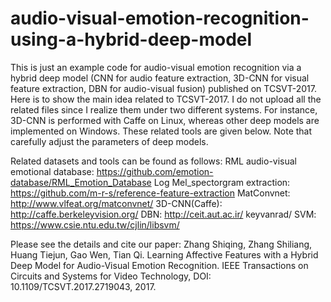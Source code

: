 # audio-visual-emotion-recognition-using-a-hybrid-deep-model

This is just an example code for audio-visual emotion recognition via a hybrid deep model (CNN for audio feature extraction, 3D-CNN for visual feature extraction, DBN for audio-visual fusion) published on TCSVT-2017. Here is to show the main idea related to TCSVT-2017. I do not upload all the related files since I realize them under two different systems. For instance, 3D-CNN is performed with Caffe on Linux, whereas other deep models are implemented on Windows. These related tools are given below. Note that carefully adjust the parameters of deep models. 

Related datasets and tools can be found as follows:
RML audio-visual emotional database: https://github.com/emotion-database/RML_Emotion_Database
Log Mel_spectorgram extraction: https://github.com/m-r-s/reference-feature-extraction
MatConvnet:  http://www.vlfeat.org/matconvnet/
3D-CNN(Caffe): http://caffe.berkeleyvision.org/
DBN: http://ceit.aut.ac.ir/ keyvanrad/
SVM: https://www.csie.ntu.edu.tw/cjlin/libsvm/


Please see the details and cite our paper:
Zhang Shiqing, Zhang Shiliang, Huang Tiejun, Gao Wen, Tian Qi. Learning Affective Features with a Hybrid Deep Model for Audio-Visual Emotion Recognition. IEEE Transactions on Circuits and Systems for Video Technology, DOI: 10.1109/TCSVT.2017.2719043, 2017.
